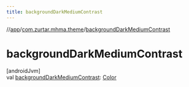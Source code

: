 ```yaml
---
title: backgroundDarkMediumContrast
---
```

//[app](../../index.html)/[com.zurtar.mhma.theme](index.html)/[backgroundDarkMediumContrast](background-dark-medium-contrast.html)



# backgroundDarkMediumContrast



[androidJvm]\
val [backgroundDarkMediumContrast](background-dark-medium-contrast.html): [Color](https://developer.android.com/reference/kotlin/androidx/compose/ui/graphics/Color.html)



